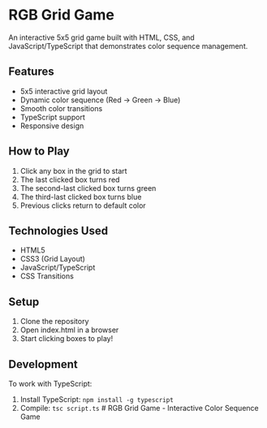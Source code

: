 # RGB Grid Game

An interactive 5x5 grid game built with HTML, CSS, and JavaScript/TypeScript that demonstrates color sequence management.

## Features

- 5x5 interactive grid layout
- Dynamic color sequence (Red → Green → Blue)
- Smooth color transitions
- TypeScript support
- Responsive design

## How to Play

1. Click any box in the grid to start
2. The last clicked box turns red
3. The second-last clicked box turns green
4. The third-last clicked box turns blue
5. Previous clicks return to default color

## Technologies Used

- HTML5
- CSS3 (Grid Layout)
- JavaScript/TypeScript
- CSS Transitions

## Setup

1. Clone the repository
2. Open index.html in a browser
3. Start clicking boxes to play!

## Development

To work with TypeScript:
1. Install TypeScript: `npm install -g typescript`
2. Compile: `tsc script.ts` # RGB Grid Game - Interactive Color Sequence Game
